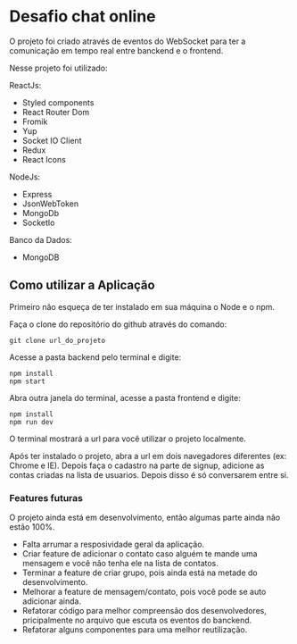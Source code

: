 # Desafio chat online

O projeto foi criado através de eventos do WebSocket para ter a comunicação em tempo real entre banckend e o frontend.

Nesse projeto foi utilizado:

ReactJs:

- Styled components
- React Router Dom
- Fromik
- Yup
- Socket IO Client
- Redux
- React Icons

NodeJs:

- Express
- JsonWebToken
- MongoDb
- SocketIo

Banco da Dados:

- MongoDB

## Como utilizar a Aplicação

Primeiro não esqueça de ter instalado em sua máquina o Node e o npm.

Faça o clone do repositório do github através do comando:

    git clone url_do_projeto

Acesse a pasta backend pelo terminal e digite:

    npm install
    npm start

Abra outra janela do terminal, acesse a pasta frontend e digite:

    npm install
    npm run dev

O terminal mostrará a url para você utilizar o projeto localmente.

Após ter instalado o projeto, abra a url em dois navegadores diferentes (ex: Chrome e IE). Depois faça o cadastro na parte de signup, adicione as contas criadas na lista de usuarios. Depois disso é só conversarem entre si.

### Features futuras

O projeto ainda está em desenvolvimento, então algumas parte ainda não estão 100%.

- Falta arrumar a resposividade geral da aplicação.
- Criar feature de adicionar o contato caso alguém te mande uma mensagem e você não tenha ele na lista de contatos.
- Terminar a feature de criar grupo, pois ainda está na metade do desenvolvimento.
- Melhorar a feature de mensagem/contato, pois você pode se auto adicionar ainda.
- Refatorar código para melhor compreensão dos desenvolvedores, pricipalmente no arquivo que escuta os eventos do banckend.
- Refatorar alguns componentes para uma melhor reutilização.